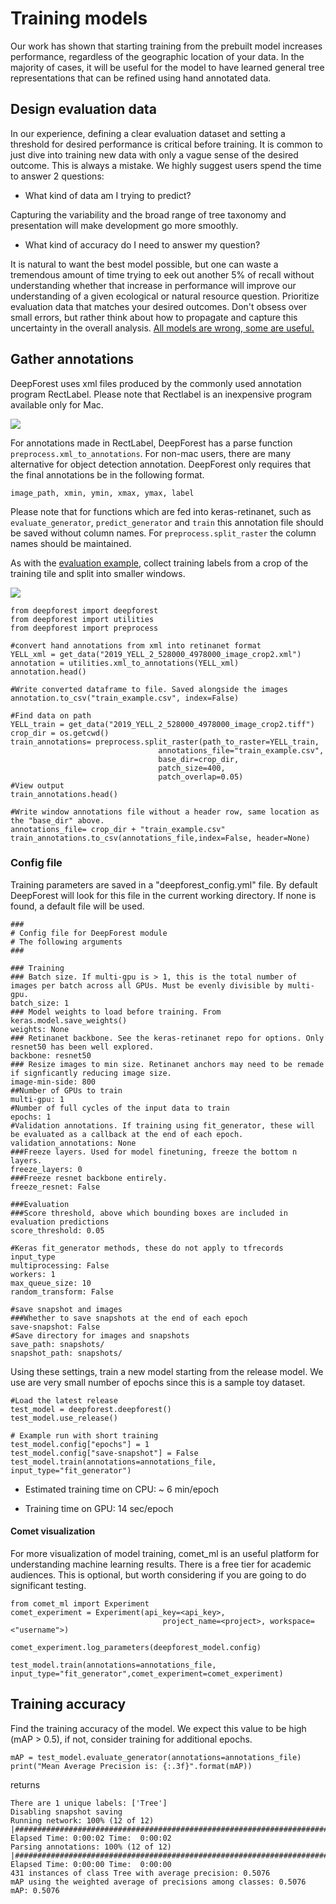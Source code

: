 # Training models

Our work has shown that starting training from the prebuilt model increases performance, regardless of the geographic location of your data. In the majority of cases, it will be useful for the model to have learned general tree representations that can be refined using hand annotated data.

## Design evaluation data

In our experience, defining a clear evaluation dataset and setting a threshold for desired performance is critical before training. It is common to just dive into training new data with only a vague sense of the desired outcome. This is always a mistake. We highly suggest users spend the time to answer 2 questions:

* What kind of data am I trying to predict?

Capturing the variability and the broad range of tree taxonomy and presentation will make development go more smoothly.

* What kind of accuracy do I need to answer my question?

It is natural to want the best model possible, but one can waste a tremendous amount of time trying to eek out another 5% of recall without understanding whether that increase in performance will improve our understanding of a given ecological or natural resource question. Prioritize evaluation data that matches your desired outcomes. Don't obsess over small errors, but rather think about how to propagate and capture this uncertainty in the overall analysis. [All models are wrong, some are useful.](https://en.wikipedia.org/wiki/All_models_are_wrong)

## Gather annotations

DeepForest uses xml files produced by the commonly used annotation program RectLabel. Please note that Rectlabel is an inexpensive program available only for Mac.

![](../www/rectlabel.png)

 For annotations made in RectLabel, DeepForest has a parse function ```preprocess.xml_to_annotations```. For non-mac users, there are many alternative for object detection annotation. DeepForest only requires that the final annotations be in the following format.

```
image_path, xmin, ymin, xmax, ymax, label
```

Please note that for functions which are fed into keras-retinanet, such as ```evaluate_generator```, ```predict_generator``` and ```train``` this annotation file should be saved without column names. For ```preprocess.split_raster``` the column names should be maintained.

As with the [evaluation example](Example.html), collect training labels from a crop of the training tile and split into smaller windows.

![](../www/YELL_train.png)

```{python}
from deepforest import deepforest
from deepforest import utilities
from deepforest import preprocess

#convert hand annotations from xml into retinanet format
YELL_xml = get_data("2019_YELL_2_528000_4978000_image_crop2.xml")
annotation = utilities.xml_to_annotations(YELL_xml)
annotation.head()

#Write converted dataframe to file. Saved alongside the images
annotation.to_csv("train_example.csv", index=False)

#Find data on path
YELL_train = get_data("2019_YELL_2_528000_4978000_image_crop2.tiff")
crop_dir = os.getcwd()
train_annotations= preprocess.split_raster(path_to_raster=YELL_train,
                                 annotations_file="train_example.csv",
                                 base_dir=crop_dir,
                                 patch_size=400,
                                 patch_overlap=0.05)
#View output
train_annotations.head()

#Write window annotations file without a header row, same location as the "base_dir" above.
annotations_file= crop_dir + "train_example.csv"
train_annotations.to_csv(annotations_file,index=False, header=None)
```

### Config file

Training parameters are saved in a "deepforest_config.yml" file. By default DeepForest will look for this file in the current working directory. If none is found, a default file will be used.

```
###
# Config file for DeepForest module
# The following arguments
###

### Training
### Batch size. If multi-gpu is > 1, this is the total number of images per batch across all GPUs. Must be evenly divisible by multi-gpu.
batch_size: 1
### Model weights to load before training. From keras.model.save_weights()
weights: None
### Retinanet backbone. See the keras-retinanet repo for options. Only resnet50 has been well explored.
backbone: resnet50
### Resize images to min size. Retinanet anchors may need to be remade if signficantly reducing image size.
image-min-side: 800
##Number of GPUs to train
multi-gpu: 1
#Number of full cycles of the input data to train
epochs: 1
#Validation annotations. If training using fit_generator, these will be evaluated as a callback at the end of each epoch.
validation_annotations: None
###Freeze layers. Used for model finetuning, freeze the bottom n layers.
freeze_layers: 0
###Freeze resnet backbone entirely.
freeze_resnet: False

###Evaluation
###Score threshold, above which bounding boxes are included in evaluation predictions
score_threshold: 0.05

#Keras fit_generator methods, these do not apply to tfrecords input_type
multiprocessing: False
workers: 1
max_queue_size: 10
random_transform: False

#save snapshot and images
###Whether to save snapshots at the end of each epoch
save-snapshot: False
#Save directory for images and snapshots
save_path: snapshots/
snapshot_path: snapshots/
```

Using these settings, train a new model starting from the release model. We use are very small number of epochs since this is a sample toy dataset.

```{python}
#Load the latest release
test_model = deepforest.deepforest()
test_model.use_release()

# Example run with short training
test_model.config["epochs"] = 1
test_model.config["save-snapshot"] = False
test_model.train(annotations=annotations_file, input_type="fit_generator")
```
* Estimated training time on CPU: ~ 6 min/epoch

* Training time on GPU: 14 sec/epoch

#### Comet visualization

For more visualization of model training, comet_ml is an useful platform for understanding machine learning results. There is a free tier for academic audiences. This is optional, but worth considering if you are going to do significant testing.

```{python}
from comet_ml import Experiment
comet_experiment = Experiment(api_key=<api_key>,
                                  project_name=<project>, workspace=<"username">)

comet_experiment.log_parameters(deepforest_model.config)

test_model.train(annotations=annotations_file, input_type="fit_generator",comet_experiment=comet_experiment)
```

## Training accuracy

Find the training accuracy of the model. We expect this value to be high (mAP > 0.5), if not, consider training for additional epochs.

```{python}
mAP = test_model.evaluate_generator(annotations=annotations_file)
print("Mean Average Precision is: {:.3f}".format(mAP))
```

returns

```
There are 1 unique labels: ['Tree']
Disabling snapshot saving
Running network: 100% (12 of 12) |#######################################################################################################################################################################################################| Elapsed Time: 0:00:02 Time:  0:00:02
Parsing annotations: 100% (12 of 12) |###################################################################################################################################################################################################| Elapsed Time: 0:00:00 Time:  0:00:00
431 instances of class Tree with average precision: 0.5076
mAP using the weighted average of precisions among classes: 0.5076
mAP: 0.5076
```
